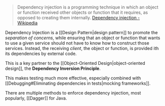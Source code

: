 > Dependency injection is a programming technique in which an object or function received other objects or function that it requires, as opposed to creating them internally. [Dependency injection - Wikipedia](https://en.wikipedia.org/wiki/Dependency_injection)

Dependency Injection is a [[Design Pattern|design pattern]] to promote the *separation of concerns*, while ensuring that an object or function that wants to use a given service should not have to know how to construct those services. Instead, the receiving *client*, the object or function, is provided ith its dependencies by external code.

This is a key partner to the [[Object-Oriented Design|object-oriented design]], the **Dependency Inversion Principle**.

This makes testing much more effective, especially combined with [[Debugging#Eliminating dependencies in tests|mocking frameworks]].

There are multiple methods to enforce dependency injection, most popularly, [[Dagger]] for Java.